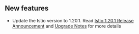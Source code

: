 
## New features

- Update the Istio version to 1.20.1. Read [Istio 1.20.1 Release Announcement](https://istio.io/latest/news/releases/1.20.x/announcing-1.20.1/) and [Upgrade Notes](https://istio.io/latest/news/releases/1.20.x/announcing-1.20/upgrade-notes/) for more details
